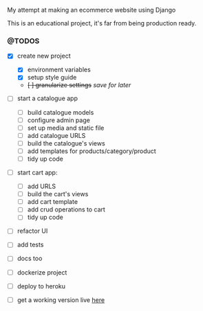 My attempt at making an ecommerce website using Django

This is an educational project, it's far from being production ready.

### @TODOS

- [x] create new project
  - [x] environment variables
  - [x] setup style guide
  - ~~[ ] granularize settings~~ *save for later*

- [ ] start a catalogue app
  - [ ] build catalogue models
  - [ ] configure admin page
  - [ ] set up media and static file 
  - [ ] add catalogue URLS 
  - [ ] build the catalogue's views
  - [ ] add templates for products/category/product
  - [ ] tidy up code
- [ ] start cart app:
  - [ ] add URLS
  - [ ] build the cart's views
  - [ ] add cart template
  - [ ] add crud operations to cart
  - [ ] tidy up code
- [ ] refactor UI
- [ ] add tests
- [ ] docs too
- [ ] dockerize project
- [ ] deploy to heroku
- [ ] get a working version live [here](https://thedjecommerce.herokuapp.com/)